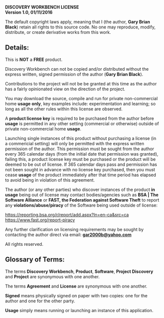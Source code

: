 **DISCOVERY WORKBENCH LICENSE**  
**Version 1.0, 01/11/2016**

The default copyright laws apply, meaning that I (the author, **Gary Brian Black**) retain all rights to this source code. No one may reproduce, modify, distribute, or create derivative works from this work.

Details:
--------

This is **NOT** a **FREE** product.

Discovery Workbench can not be copied and/or distributed without the express written, signed permission of the author (**Gary Brian Black**).

Contributions to the project will not be be granted at this time as the author has a fairly opinionated view on the direction of the project.

You may download the source, compile and run for private non-commercial home **usage** **only**, key examples include: experimentation and learning; so long as all the other rules within this license are observed.

A **product license key** is required to be purchased from the author before **usage** is permitted in any other setting (commercial or otherwise) outside of private non-commercial home **usage**.

Launching single instances of this product without purchasing a license (in a commericial setting) will only be permitted with the express written permission of the author. This permission must be sought from the author every 365 calendar days (from the initial date that permission was granted), failing this, a product license key must be purchased or the product will be deemed to be out of license. If 365 calendar days pass and permission has not been sought in advance with no license key purchased, then you must cease **usage** of the product immediately after that time period has elapsed to avoid being in violation of this agreement.

The author (or any other parties) who discover instances of the product **in usage** being out of license may contact bodies/agencies such as **BSA | The Software Alliance** or **FAST, the Federation against Software Theft** to report any **violations/abuse/piracy** of the Software being used outside of license:

https://reporting.bsa.org/r/report/add.aspx?ln=en-ca&src=ca  
https://www.fast.org/report-piracy

Any further clarification on licensing requirements may be sought by contacting the author direct via email: **gar2000b@yahoo.com**

All rights reserved.

Glossary of Terms:
------------------

The terms **Discovery Workbench**, **Product**, **Software**, **Project Discovery** and **Project** are synonymous with one another.

The terms **Agreement** and **License** are synonymous with one another.

**Signed** means physically signed on paper with two copies: one for the author and one for the other party.

**Usage** simply means running or launching an instance of this application.
